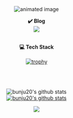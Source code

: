 <div align="center">

<img data-src="https://capsule-render.vercel.app/api?type=waving&amp;height=250&amp;color=0:045FB4,100:CEECF5&amp;waveSpeed=0.9&amp;fontColor=ffffff&amp;fontSize=60" alt="animated image" class=" lazyloaded" data-proofer-ignore="" src="https://capsule-render.vercel.app/api?type=waving&amp;height=250&amp;color=0:045FB4,100:CEECF5&amp;waveSpeed=0.9&amp;fontColor=ffffff&amp;fontSize=60">

**✔️ Blog**
<br/>
<a href="https://bunju20.github.io/" target="_blank"><img src="https://img.shields.io/badge/Github Page-222222?style=flat-square&logo=githubpages&logoColor=white"/></a>
<br/><br/>

**💻 Tech Stack**  
<br/> 
[![trophy](https://github-profile-trophy.vercel.app/?username=bunju20&row=1&column=3)](https://github.com/ryo-ma/github-profile-trophy)
<br/><br/>

<br/><br/>
![bunju20's github stats](https://github-readme-stats.vercel.app/api?username=bunju20&show_icons=true)
<br/>
[![bunju20's github stats](https://github-readme-stats.vercel.app/api/top-langs/?username=bunju20&show_icons=true&hide_border=true&title_color=004386&icon_color=004386&layout=compact)](https://github.com/bunju20)
<br/>

![](https://leetcard.jacoblin.cool/ghkd4009?theme=light&font=Actor&ext=heatmap)

</div>
